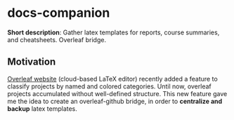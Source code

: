 # docs-companion

**Short description**: Gather latex templates for reports, course summaries, and cheatsheets. Overleaf bridge.

## Motivation 

[Overleaf website](https://www.overleaf.com/) (cloud-based LaTeX editor) recently added a feature to classify projects by named and colored categories.
Until now, overleaf projects accumulated without well-defined structure. This new feature gave me the idea to create an 
overleaf-github bridge, in order to **centralize and backup** latex templates. 

